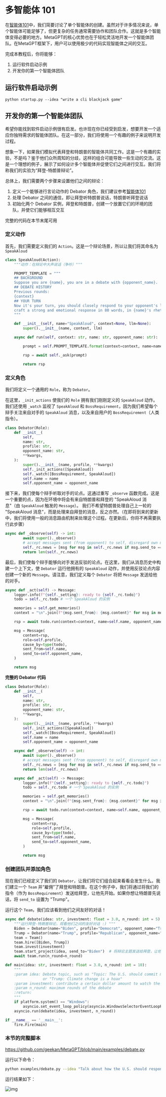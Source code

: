# 多智能体 101
在[智能体101](agent_101)中，我们简要讨论了单个智能体的创建。虽然对于许多情况来说，单个智能体可能足够了，但更复杂的任务通常需要协作和团队合作。这就是多个智能体变得必要的地方。MetaGPT的核心优势也在于轻松灵活地开发一个智能体团队。在MetaGPT框架下，用户可以使用极少的代码实现智能体之间的交互。

完成本教程后，你将能够：
1. 运行软件启动示例
2. 开发你的第一个智能体团队

## 运行软件启动示例
```shell
python startup.py --idea "write a cli blackjack game"
```

## 开发你的第一个智能体团队
希望你能找到软件启动示例很有启发。也许现在你已经受到启发，想要开发一个适应你独特需求的智能体团队。在这一部分，我们将使用一个有趣的例子来说明开发过程。

想象一下，如果我们模拟代表拜登和特朗普的智能体共同工作。这是一个有趣的实验，不是吗？鉴于他们众所周知的分歧，这样的组合可能导致一些生动的交流。这是一个理想的例子，展示了如何设计多个智能体并促使它们之间进行交互。我们将称我们的实验为“拜登-特朗普辩论”。

总体上，我们需要两个步骤来设置他们之间的辩论：
1. 定义一个能够进行言论动作的 Debator 角色，我们建议参考[智能体101](agent_101)
2. 处理 Debator 之间的通信，即让拜登听特朗普说话，特朗普听拜登说话
3. 初始化两个 Debator 实例，拜登和特朗普，创建一个放置它们的环境的团队，并使它们能够相互交互

完整的代码在本节末尾可用

### 定义动作
首先，我们需要定义我们的 `Action`。这是一个辩论场景，所以让我们将其命名为 `SpeakAloud`
```python
class SpeakAloud(Action):
    """动作：在辩论中大声说话（争吵）"""

    PROMPT_TEMPLATE = """
    ## BACKGROUND
    Suppose you are {name}, you are in a debate with {opponent_name}.
    ## DEBATE HISTORY
    Previous rounds:
    {context}
    ## YOUR TURN
    Now it's your turn, you should closely respond to your opponent's latest argument, state your position, defend your arguments, and attack your opponent's arguments,
    craft a strong and emotional response in 80 words, in {name}'s rhetoric and viewpoints, your will argue:
    """

    def __init__(self, name="SpeakAloud", context=None, llm=None):
        super().__init__(name, context, llm)

    async def run(self, context: str, name: str, opponent_name: str):

        prompt = self.PROMPT_TEMPLATE.format(context=context, name=name, opponent_name=opponent_name)

        rsp = await self._ask(prompt)

        return rsp
```
### 定义角色
我们将定义一个通用的 `Role`，称为 `Debator`。

在这里，`_init_actions` 使我们的 `Role` 拥有我们刚刚定义的 `SpeakAloud` 动作。我们还使用 `_watch` 监视了 `SpeakAloud` 和 `BossRequirement`，因为我们希望每个辩手关注来自对手的 `SpeakAloud` 消息，以及来自用户的 `BossRequirement`（人类指令）。
```python
class Debator(Role):
    def __init__(
        self,
        name: str,
        profile: str,
        opponent_name: str,
        **kwargs,
    ):
        super().__init__(name, profile, **kwargs)
        self._init_actions([SpeakAloud])
        self._watch([BossRequirement, SpeakAloud])
        self.name = name
        self.opponent_name = opponent_name
```
接下来，我们使每个辩手听取对手的论点。这通过重写 `_observe` 函数完成。这是一个重要的点，因为在环境中将会有来自特朗普和拜登的 "SpeakAloud 消息"（由 `SpeakAloud` 触发的 `Message`）。
我们不希望特朗普处理自己上一轮的 "SpeakAloud 消息"，而是处理来自拜登的消息，反之亦然。（在即将到来的更新中，我们将使用一般的消息路由机制来处理这个过程。在更新后，你将不再需要执行此步骤）
```python
async def _observe(self) -> int:
        await super()._observe()
        # accept messages sent (from opponent) to self, disregard own messages from the last round
        self._rc.news = [msg for msg in self._rc.news if msg.send_to == self.name]
        return len(self._rc.news)
```
最后，我们使每个辩手能够向对手发送反驳的论点。在这里，我们从消息历史中构建一个上下文，使 `Debator` 运行他拥有的 `SpeakAloud` 动作，并使用反驳论点内容创建一个新的 `Message`。请注意，我们定义每个 `Debator` 将把 `Message` 发送给他的对手。
```python
async def _act(self) -> Message:
    logger.info(f"{self._setting}: ready to {self._rc.todo}")
    todo = self._rc.todo # 一个 SpeakAloud 的实例

    memories = self.get_memories()
    context = "\n".join(f"{msg.sent_from}: {msg.content}" for msg in memories)

    rsp = await todo.run(context=context, name=self.name, opponent_name=self.opponent_name)

    msg = Message(
        content=rsp,
        role=self.profile,
        cause_by=type(todo),
        sent_from=self.name,
        send_to=self.opponent_name,
    )

    return msg
```

<b>完整的 Debator 代码</b>

```python
class Debator(Role):
    def __init__(
        self,
        name: str,
        profile: str,
        opponent_name: str,
        **kwargs,
    ):
        super().__init__(name, profile, **kwargs)
        self._init_actions([SpeakAloud])
        self._watch([BossRequirement, SpeakAloud])
        self.name = name
        self.opponent_name = opponent_name

    async def _observe(self) -> int:
        await super()._observe()
        # accept messages sent (from opponent) to self, disregard own messages from the last round
        self._rc.news = [msg for msg in self._rc.news if msg.send_to == self.name]
        return len(self._rc.news)

    async def _act(self) -> Message:
        logger.info(f"{self._setting}: ready to {self._rc.todo}")
        todo = self._rc.todo # 一个 SpeakAloud 的实例

        memories = self.get_memories()
        context = "\n".join(f"{msg.sent_from}: {msg.content}" for msg in memories)

        rsp = await todo.run(context=context, name=self.name, opponent_name=self.opponent_name)

        msg = Message(
            content=rsp,
            role=self.profile,
            cause_by=type(todo),
            sent_from=self.name,
            send_to=self.opponent_name,
        )

        return msg
```
### 创建团队并添加角色
现在我们已经定义了我们的 `Debator`，让我们将它们组合起来看看会发生什么。我们建立一个 `Team` 并“雇佣”了拜登和特朗普。在这个例子中，我们将通过将我们的指令（作为 `BossRequirement`）发送给拜登，让他先开始。如果你想让特朗普先说话，将 `send_to` 设置为 "Trump"。

运行这个 `Team`，我们应该看到他们之间友好的对话！
```python
async def debate(idea: str, investment: float = 3.0, n_round: int = 5):
    """运行拜登-特朗普辩论，观看他们之间的友好对话 :) """
    Biden = Debator(name="Biden", profile="Democrat", opponent_name="Trump")
    Trump = Debator(name="Trump", profile="Republican", opponent_name="Biden")
    team = Team()
    team.hire([Biden, Trump])
    team.invest(investment)
    team.start_project(idea, send_to="Biden")  # 将辩论主题发送给拜登，让他先说话
    await team.run(n_round=n_round)

def main(idea: str, investment: float = 3.0, n_round: int = 10):
    """
    :param idea: Debate topic, such as "Topic: The U.S. should commit more in climate change fighting" 
                 or "Trump: Climate change is a hoax"
    :param investment: contribute a certain dollar amount to watch the debate
    :param n_round: maximum rounds of the debate
    :return:
    """
    if platform.system() == "Windows":
        asyncio.set_event_loop_policy(asyncio.WindowsSelectorEventLoopPolicy())
    asyncio.run(debate(idea, investment, n_round))

if __name__ == '__main__':
    fire.Fire(main)
```
### 本节的完整脚本

https://github.com/geekan/MetaGPT/blob/main/examples/debate.py

运行以下命令：
```sh
python examples/debate.py --idea "Talk about how the U.S. should respond to climate change"
```
运行结果如下：

![img](/public/image/guide/tutorials/debate_log.png)